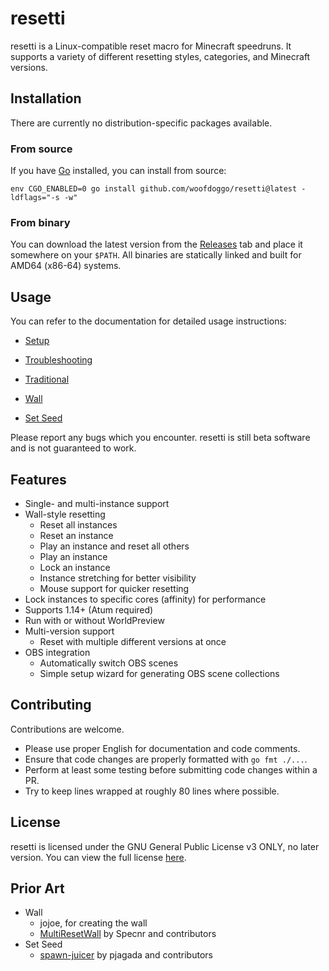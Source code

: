 # resetti

resetti is a Linux-compatible reset macro for Minecraft speedruns. It supports
a variety of different resetting styles, categories, and Minecraft versions.

## Installation

There are currently no distribution-specific packages available.

### From source

If you have [Go](https://go.dev) installed, you can install from source:

```
env CGO_ENABLED=0 go install github.com/woofdoggo/resetti@latest -ldflags="-s -w"
```

### From binary

You can download the latest version from the [Releases](https://github.com/woofdoggo/resetti/releases)
tab and place it somewhere on your `$PATH`. All binaries are statically linked
and built for AMD64 (x86-64) systems.

## Usage

You can refer to the documentation for detailed usage instructions:

- [Setup](https://github.com/woofdoggo/resetti/blob/main/doc/setup.md)
- [Troubleshooting](https://github.com/woofdoggo/resetti/blob/main/doc/troubleshooting.md)

- [Traditional](https://github.com/woofdoggo/resetti/blob/main/doc/traditional.md)
- [Wall](https://github.com/woofdoggo/resetti/blob/main/doc/wall.md)
- [Set Seed](https://github.com/woofdoggo/resetti/blob/main/doc/setseed.md)

Please report any bugs which you encounter. resetti is still beta software and
is not guaranteed to work.

## Features

- Single- and multi-instance support
- Wall-style resetting
  - Reset all instances
  - Reset an instance
  - Play an instance and reset all others
  - Play an instance
  - Lock an instance
  - Instance stretching for better visibility
  - Mouse support for quicker resetting
- Lock instances to specific cores (affinity) for performance
- Supports 1.14+ (Atum required)
- Run with or without WorldPreview
- Multi-version support
  - Reset with multiple different versions at once
- OBS integration
  - Automatically switch OBS scenes
  - Simple setup wizard for generating OBS scene collections

## Contributing

Contributions are welcome.
- Please use proper English for documentation and code comments.
- Ensure that code changes are properly formatted with `go fmt ./...`.
- Perform at least some testing before submitting code changes within a PR.
- Try to keep lines wrapped at roughly 80 lines where possible.

## License

resetti is licensed under the GNU General Public License v3 ONLY, no later
version. You can view the full license [here](https://raw.githubusercontent.com/woofdoggo/resetti/main/LICENSE).

## Prior Art

- Wall
  - jojoe, for creating the wall
  - [MultiResetWall](https://github.com/specnr/multiresetwall) by Specnr and contributors
- Set Seed
  - [spawn-juicer](https://github.com/pjagada/spawn-juicer) by pjagada and contributors
